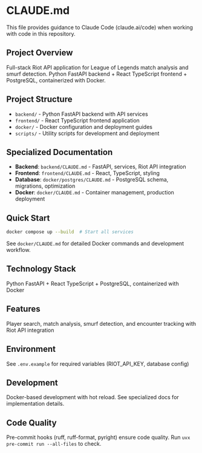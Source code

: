 # CLAUDE.md

This file provides guidance to Claude Code (claude.ai/code) when working with code in this repository.

## Project Overview

Full-stack Riot API application for League of Legends match analysis and smurf detection. Python FastAPI backend + React TypeScript frontend + PostgreSQL, containerized with Docker.

## Project Structure

- `backend/` - Python FastAPI backend with API services
- `frontend/` - React TypeScript frontend application
- `docker/` - Docker configuration and deployment guides
- `scripts/` - Utility scripts for development and deployment

## Specialized Documentation

- **Backend**: `backend/CLAUDE.md` - FastAPI, services, Riot API integration
- **Frontend**: `frontend/CLAUDE.md` - React, TypeScript, styling
- **Database**: `docker/postgres/CLAUDE.md` - PostgreSQL schema, migrations, optimization
- **Docker**: `docker/CLAUDE.md` - Container management, production deployment

## Quick Start

```bash
docker compose up --build  # Start all services
```

See `docker/CLAUDE.md` for detailed Docker commands and development workflow.

## Technology Stack

Python FastAPI + React TypeScript + PostgreSQL, containerized with Docker

## Features

Player search, match analysis, smurf detection, and encounter tracking with Riot API integration

## Environment

See `.env.example` for required variables (RIOT_API_KEY, database config)

## Development

Docker-based development with hot reload. See specialized docs for implementation details.

## Code Quality

Pre-commit hooks (ruff, ruff-format, pyright) ensure code quality. Run `uvx pre-commit run --all-files` to check.
